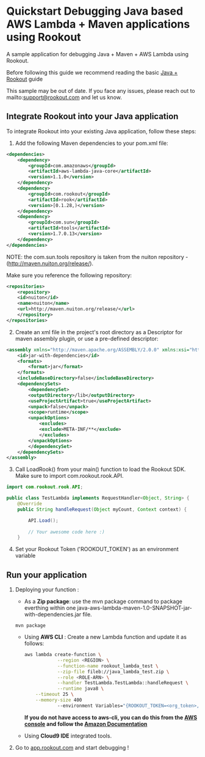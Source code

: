 # Quickstart Debugging Java based AWS Lambda + Maven applications using Rookout

A sample application for debugging Java + Maven + AWS Lambda using Rookout.

Before following this guide we recommend reading the basic [Java + Rookout] guide

This sample may be out of date. If you face any issues, please reach out to mailto:support@rookout.com and let us know.

## Integrate Rookout into your Java application

To integrate Rookout into your existing Java application, follow these steps:

1. Add the following Maven dependencies to your pom.xml file:
``` xml
<dependencies>
	<dependency>
		<groupId>com.amazonaws</groupId>
		<artifactId>aws-lambda-java-core</artifactId>
		<version>1.1.0</version>
	</dependency>
	<dependency>
		<groupId>com.rookout</groupId>
		<artifactId>rook</artifactId>
		<version>[0.1.28,)</version>
	</dependency>
	<dependency>
		<groupId>com.sun</groupId>
		<artifactId>tools</artifactId>
		<version>1.7.0.13</version>
	</dependency>
</dependencies>
```
	
NOTE: the com.sun.tools repository is taken from the nuiton repository - (http://maven.nuiton.org/release/).

Make sure you reference the following repository:

``` xml
<repositories>
	<repository>
	<id>nuiton</id>
	<name>nuiton</name>
	<url>http://maven.nuiton.org/release/</url>
	</repository>
</repositories>
```

2. Create an xml file in the project's root directory as a Descriptor for maven assembly plugin, or use a pre-defined descriptor:

``` xml
<assembly xmlns="http://maven.apache.org/ASSEMBLY/2.0.0" xmlns:xsi="http://www.w3.org/2001/XMLSchema-instance" xsi:schemaLocation="http://maven.apache.org/ASSEMBLY/2.0.0 http://maven.apache.org/xsd/assembly-2.0.0.xsd">
	<id>jar-with-dependencies</id>
	<formats>
		<format>jar</format>
	</formats>
	<includeBaseDirectory>false</includeBaseDirectory>
	<dependencySets>
		<dependencySet>
		<outputDirectory>/lib</outputDirectory>
		<useProjectArtifact>true</useProjectArtifact>
		<unpack>false</unpack>
		<scope>runtime</scope>
		<unpackOptions>
			<excludes>
			<exclude>META-INF/**</exclude>
			</excludes>
		</unpackOptions>
		</dependencySet>
	</dependencySets>
</assembly>
```

3. Call LoadRook() from your main() function to load the Rookout SDK. Make sure to import com.rookout.rook.API.

``` java
import com.rookout.rook.API;

public class TestLambda implements RequestHandler<Object, String> {
    @Override
    public String handleRequest(Object myCount, Context context) {

		API.Load();
		
		// Your awesome code here :)
    }
```

4. Set your Rookout Token ('ROOKOUT_TOKEN') as an environment variable

## Run your application

1. Deploying your function : 
    - As a **Zip package**: use the mvn package command to package everthing within one java-aws-lambda-maven-1.0-SNAPSHOT-jar-with-dependencies.jar file.

	```
	mvn package
	```
	
    - Using **AWS CLI** : Create a new Lambda function and update it as follows:
        ```bash
        aws lambda create-function \
                    --region <REGION> \
                    --function-name rookout_lambda_test \
                    --zip-file fileb://java_lambda_test.zip \
                    --role <ROLE-ARN> \
                    --handler TestLambda.TestLambda::handleRequest \
                    --runtime java8 \
		    --timeout 25 \
		    --memory-size 400 
                    --environment Variables="{ROOKOUT_TOKEN=<org_token>,ROOKOUT_ROOK_TAGS=lambda}" 
      ```
        **If you do not have access to aws-cli, you can do this from the [AWS console](https://console.aws.amazon.com/lambda/home/functions) and follow the [Amazon Documentation](https://docs.aws.amazon.com/lambda/latest/dg/get-started-create-function.html)**

    - Using **Cloud9 IDE** integrated tools.

1. Go to [app.rookout.com](https://app.rookout.com) and start debugging !

[Java + Rookout]: https://docs.rookout.com/docs/sdk-setup.html
